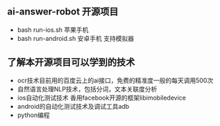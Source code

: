 ## ai-answer-robot 开源项目
- bash run-ios.sh  苹果手机
- bash run-android.sh 安卓手机 支持模拟器


## 了解本开源项目可以学到的技术
- ocr技术目前用的百度云上的ai接口，免费的精准度一般的每天调用500次
- 自然语言处理NLP技术，包括分词，文本关联度分析
- ios自动化测试技术 香用facebook开源的框架libimobiledevice
- android的自动化测试技术及调试工具adb
- python编程


